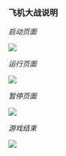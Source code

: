 ### 飞机大战说明

*启动页面*

![](http://omi0o6pp2.bkt.clouddn.com/start.png?imageView2/0/w/200/h/200/q/75|imageslim)

*运行页面*

![](http://omi0o6pp2.bkt.clouddn.com/running.png?imageView2/0/w/200/h/200/q/75|imageslim)

*暂停页面*

![](http://omi0o6pp2.bkt.clouddn.com/pause.png?imageView2/0/w/200/h/200/q/75|imageslim)

*游戏结束*

![](http://omi0o6pp2.bkt.clouddn.com/gameover.png?imageView2/0/w/200/h/200/q/75|imageslim)